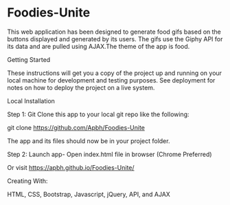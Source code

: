 # Foodies-Unite
This web application has been designed to generate food gifs based on the buttons displayed and generated by its users. The gifs use the Giphy API for its data and are pulled using AJAX.The theme of the app is food.

Getting Started

These instructions will get you a copy of the project up and running on your local machine for development and testing purposes. See deployment for notes on how to deploy the project on a live system.

Local Installation

Step 1: Git Clone this app to your local git repo like the following:

git clone https://github.com/Apbh/Foodies-Unite

The app and its files should now be in your project folder.

Step 2: Launch app- Open index.html file in browser (Chrome Preferred)

Or visit https://apbh.github.io/Foodies-Unite/

Creating With:

HTML,
CSS,
Bootstrap,
Javascript,
jQuery, 
API, 
and
AJAX
